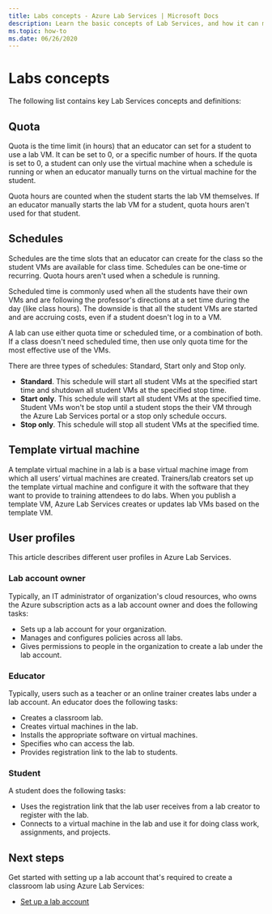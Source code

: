 ```yaml
---
title: Labs concepts - Azure Lab Services | Microsoft Docs
description: Learn the basic concepts of Lab Services, and how it can make it easy to create and manage labs. 
ms.topic: how-to
ms.date: 06/26/2020
---
```


# Labs concepts

The following list contains key Lab Services concepts and definitions:

## Quota

Quota is the time limit (in hours) that an educator can set for a student to use a lab VM. It can be set to 0, or a specific number of hours. If the quota is set to 0, a student can only use the virtual machine when a schedule is running or when an educator manually turns on the virtual machine for the student.  

Quota hours are counted when the student starts the lab VM themselves.  If an educator manually starts the lab VM for a student, quota hours aren't used for that student.

## Schedules

Schedules are the time slots that an educator can create for the class so the student VMs are available for class time.  Schedules can be one-time or recurring.  Quota hours aren't used when a schedule is running.

Scheduled time is commonly used when all the students have their own VMs and are following the professor's directions at a set time during the day (like class hours). The downside is that all the student VMs are started and are accruing costs, even if a student doesn't log in to a VM.

A lab can use either quota time or scheduled time, or a combination of both. If a class doesn't need scheduled time, then use only quota time for the most effective use of the VMs. 

There are three types of schedules: Standard, Start only and Stop only.

- **Standard**.  This schedule will start all student VMs at the specified start time and shutdown all student VMs at the specified stop time.
- **Start only**.   This schedule will start all student VMs at the specified  time.  Student VMs won't be stop until a student stops the their VM through the Azure Lab Services portal or a stop only schedule occurs.
- **Stop only**.  This schedule will stop all student VMs at the specified time. 

## Template virtual machine

A template virtual machine in a lab is a base virtual machine image from which all users’ virtual machines are created. Trainers/lab creators set up the template virtual machine and configure it with the software that they want to provide to training attendees to do labs. When you publish a template VM, Azure Lab Services creates or updates lab VMs based on the template VM.

## User profiles

This article describes different user profiles in Azure Lab Services.

### Lab account owner

Typically, an IT administrator of organization's cloud resources, who owns the Azure subscription acts as a lab account owner and does the following tasks:

- Sets up a lab account for your organization.
- Manages and configures policies across all labs.
- Gives permissions to people in the organization to create a lab under the lab account.

### Educator

Typically, users such as a teacher or an online trainer creates labs under a lab account. An educator does the following tasks:

- Creates a classroom lab.
- Creates virtual machines in the lab.
- Installs the appropriate software on virtual machines.
- Specifies who can access the lab.
- Provides registration link to the lab to students.

### Student

A student does the following tasks:

- Uses the registration link that the lab user receives from a lab creator to register with the lab.
- Connects to a virtual machine in the lab and use it for doing class work, assignments, and projects.

## Next steps

Get started with setting up a lab account that's required to create a classroom lab using Azure Lab Services:

- [Set up a lab account](tutorial-setup-lab-account.md)
